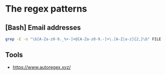 # The regex patterns

## [Bash] Email addresses
```sh
grep -E -o "\b[A-Za-z0-9._%+-]+@[A-Za-z0-9.-]+\.[A-Z|a-z]{2,}\b" FILE | awk '{print $1}' | sort | uniq
```

## Tools
- https://www.autoregex.xyz/
